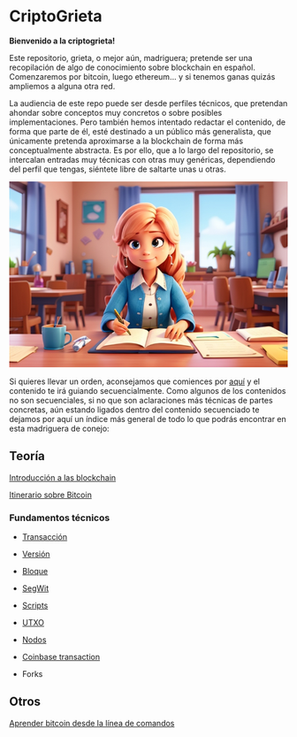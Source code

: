 # CriptoGrieta

**Bienvenido a la criptogrieta!**

Este repositorio, grieta, o mejor aún, madriguera; pretende ser una recopilación de algo de conocimiento sobre blockchain en español. Comenzaremos por bitcoin, luego ethereum... y si tenemos ganas quizás ampliemos a alguna otra red. 

La audiencia de este repo puede ser desde perfiles técnicos, que pretendan ahondar sobre conceptos muy concretos o sobre posibles implementaciones. Pero también hemos intentado redactar el contenido, de forma que parte de él, esté destinado a un público más generalista, que únicamente pretenda aproximarse a la blockchain de forma más conceptualmente abstracta. Es por ello, que a lo largo del repositorio, se intercalan entradas muy técnicas con otras muy genéricas, dependiendo del perfil que tengas, siéntete libre de saltarte unas u otras. 

![Learning](/images/learning.png)

Si quieres llevar un orden, aconsejamos que comiences por [aquí](/data/intro.md) y el contenido te irá guiando secuencialmente. Como algunos de los contenidos no son secuenciales, si no que son aclaraciones más técnicas de partes concretas, aún estando ligados dentro del contenido secuenciado te dejamos por aquí un índice más general de todo lo que podrás encontrar en esta madriguera de conejo:

## Teoría

[Introducción a las blockchain](/data/intro.md)

[Itinerario sobre Bitcoin](/data/bitcoin_01.md)

### Fundamentos técnicos

- [Transacción](/data/bitcoin_03.md)

- [Versión](/data/bitcoin_version.md)

- [Bloque](/data/bloque.md)

- [SegWit](/data/SegregatedWitness.md)

- [Scripts](/data/scriptbtc.md)

- [UTXO](/data/bitcoin_04.md)

- [Nodos](/data/bitcoin_05.md)

- [Coinbase transaction](/data/coinbasetx.md)

- Forks

## Otros

[Aprender bitcoin desde la línea de comandos](https://github.com/BlockchainCommons/Learning-Bitcoin-from-the-Command-Line)
